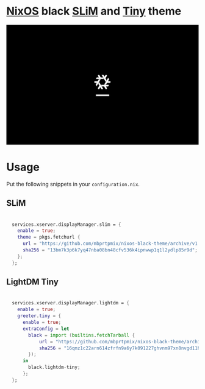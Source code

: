 # [NixOS](http://nixos.org) black [SLiM](http://slim.berlios.de/) and [Tiny](https://github.com/off-world/lightdm-tiny-greeter) theme

![preview](https://raw.githubusercontent.com/mbprtpmix/nixos-black-theme/main/preview.png)

# Usage

Put the following snippets in your `configuration.nix`.

## SLiM

``` nix

  services.xserver.displayManager.slim = {
    enable = true;
    theme = pkgs.fetchurl {
      url = "https://github.com/mbprtpmix/nixos-black-theme/archive/v1.0.tar.gz";
      sha256 = "13bm7k3p6k7yq47nba08bn48cfv536k4ipnwwp1q1l2ydlp85r9d";
    };
  };

```

## LightDM Tiny

``` nix

  services.xserver.displayManager.lightdm = {
    enable = true;
    greeter.tiny = {
      enable = true;
      extraConfig = let
        black = import (builtins.fetchTarball {
            url = "https://github.com/mbprtpmix/nixos-black-theme/archive/v1.0.tar.gz";
            sha256 = "16qmz1c22arn614zfrfn9a6y7k091227ghvnm97xn8nvgd11hlhz";
        });
      in
        black.lightdm-tiny;
      };
  };

```
